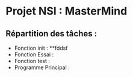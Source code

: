 
# Projet NSI : MasterMind

## Répartition des tâches :
* Fonction init :
    **fddsf
* Fonction Essai :
* Fonction test :
* Programme Principal :
